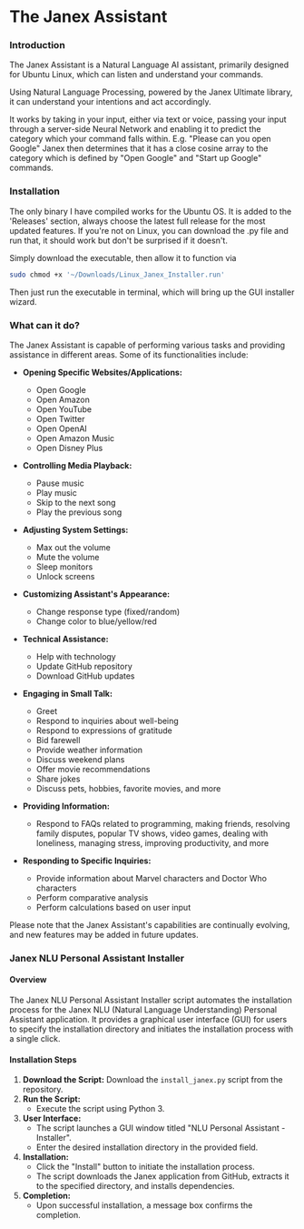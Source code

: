 <h1> The Janex Assistant </h1>

<h3> Introduction </h3>

<p> The Janex Assistant is a Natural Language AI assistant, primarily designed for Ubuntu Linux, which can listen and understand your commands.</p>
<p> Using Natural Language Processing, powered by the Janex Ultimate library, it can understand your intentions and act accordingly. </p>
<p> It works by taking in your input, either via text or voice, passing your input through a server-side Neural Network and enabling it to predict the category which your command falls within. E.g. "Please can you open Google" Janex then determines that it has a close cosine array to the category which is defined by "Open Google" and "Start up Google" commands. </p>

<h3> Installation </h3>

<p> The only binary I have compiled works for the Ubuntu OS. It is added to the 'Releases' section, always choose the latest full release for the most updated features. If you're not on Linux, you can download the .py file and run that, it should work but don't be surprised if it doesn't. </p>

<p> Simply download the executable, then allow it to function via </p>

```bash
sudo chmod +x '~/Downloads/Linux_Janex_Installer.run'
```

<p> Then just run the executable in terminal, which will bring up the GUI installer wizard. </p>

<h3> What can it do? </h3>

The Janex Assistant is capable of performing various tasks and providing assistance in different areas. Some of its functionalities include:

- **Opening Specific Websites/Applications:**
    - Open Google
    - Open Amazon
    - Open YouTube
    - Open Twitter
    - Open OpenAI
    - Open Amazon Music
    - Open Disney Plus

- **Controlling Media Playback:**
    - Pause music
    - Play music
    - Skip to the next song
    - Play the previous song

- **Adjusting System Settings:**
    - Max out the volume
    - Mute the volume
    - Sleep monitors
    - Unlock screens

- **Customizing Assistant's Appearance:**
    - Change response type (fixed/random)
    - Change color to blue/yellow/red

- **Technical Assistance:**
    - Help with technology
    - Update GitHub repository
    - Download GitHub updates

- **Engaging in Small Talk:**
    - Greet
    - Respond to inquiries about well-being
    - Respond to expressions of gratitude
    - Bid farewell
    - Provide weather information
    - Discuss weekend plans
    - Offer movie recommendations
    - Share jokes
    - Discuss pets, hobbies, favorite movies, and more

- **Providing Information:**
    - Respond to FAQs related to programming, making friends, resolving family disputes, popular TV shows, video games, dealing with loneliness, managing stress, improving productivity, and more

- **Responding to Specific Inquiries:**
    - Provide information about Marvel characters and Doctor Who characters
    - Perform comparative analysis
    - Perform calculations based on user input

Please note that the Janex Assistant's capabilities are continually evolving, and new features may be added in future updates.

### Janex NLU Personal Assistant Installer

#### Overview

The Janex NLU Personal Assistant Installer script automates the installation process for the Janex NLU (Natural Language Understanding) Personal Assistant application. It provides a graphical user interface (GUI) for users to specify the installation directory and initiates the installation process with a single click.

#### Installation Steps

1. **Download the Script:** Download the `install_janex.py` script from the repository.
2. **Run the Script:**
   - Execute the script using Python 3.
3. **User Interface:**
   - The script launches a GUI window titled "NLU Personal Assistant - Installer".
   - Enter the desired installation directory in the provided field.
4. **Installation:**
   - Click the "Install" button to initiate the installation process.
   - The script downloads the Janex application from GitHub, extracts it to the specified directory, and installs dependencies.
5. **Completion:**
   - Upon successful installation, a message box confirms the completion.